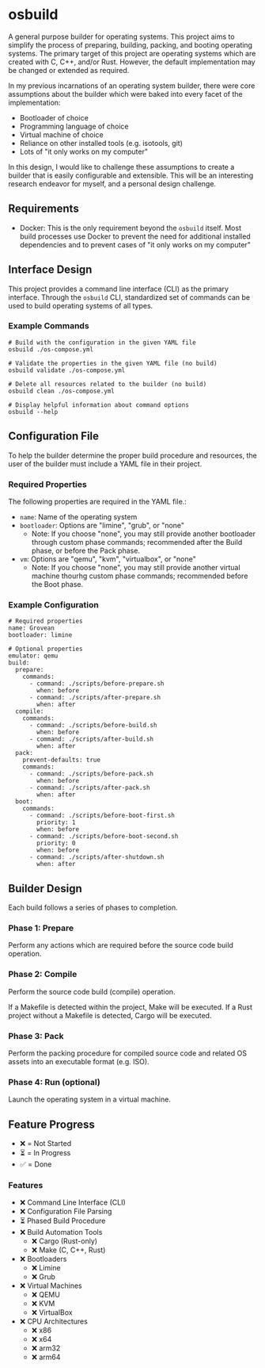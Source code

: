 # osbuild
A general purpose builder for operating systems. This project aims to simplify the process of preparing, building, packing, and booting operating systems. The primary target of this project are operating systems which are created with C, C++, and/or Rust. However, the default implementation may be changed or extended as required.

In my previous incarnations of an operating system builder, there were core assumptions about the builder which were baked into every facet of the implementation:
- Bootloader of choice
- Programming language of choice
- Virtual machine of choice
- Reliance on other installed tools (e.g. isotools, git)
- Lots of "it only works on my computer"

In this design, I would like to challenge these assumptions to create a builder that is easily configurable and extensible. This will be an interesting research endeavor for myself, and a personal design challenge.

## Requirements

- Docker: This is the only requirement beyond the `osbuild` itself. Most build processes use Docker to prevent the need for additional installed dependencies and to prevent cases of "it only works on my computer"

## Interface Design

This project provides a command line interface (CLI) as the primary interface. Through the `osbuild` CLI,  standardized set of commands can be used to build operating systems of all types.

### Example Commands

```
# Build with the configuration in the given YAML file
osbuild ./os-compose.yml

# Validate the properties in the given YAML file (no build)
osbuild validate ./os-compose.yml

# Delete all resources related to the builder (no build)
osbuild clean ./os-compose.yml

# Display helpful information about command options
osbuild --help
```

## Configuration File

To help the builder determine the proper build procedure and resources, the user of the builder must include a YAML file in their project.

### Required Properties

The following properties are required in the YAML file.:
- `name`: Name of the operating system
- `bootloader`: Options are "limine", "grub", or "none"
    - Note: If you choose "none", you may still provide another bootloader through custom phase commands; recommended after the Build phase, or before the Pack phase.
- `vm`: Options are "qemu", "kvm", "virtualbox", or "none"
    - Note: If you choose "none", you may still provide another virtual machine thourhg custom phase commands; recommended before the Boot phase.

### Example Configuration

```
# Required properties
name: Grovean
bootloader: limine

# Optional properties
emulator: qemu
build:
  prepare:
    commands:
      - command: ./scripts/before-prepare.sh
        when: before
      - command: ./scripts/after-prepare.sh
        when: after
  compile:
    commands:
      - command: ./scripts/before-build.sh
        when: before
      - command: ./scripts/after-build.sh
        when: after
  pack:
    prevent-defaults: true
    commands:
      - command: ./scripts/before-pack.sh
        when: before
      - command: ./scripts/after-pack.sh
        when: after
  boot:
    commands:
      - command: ./scripts/before-boot-first.sh
        priority: 1
        when: before
      - command: ./scripts/before-boot-second.sh
        priority: 0
        when: before
      - command: ./scripts/after-shutdown.sh
        when: after
```

## Builder Design

Each build follows a series of phases to completion. 

### Phase 1: Prepare

Perform any actions which are required before the source code build operation.

### Phase 2: Compile

Perform the source code build (compile) operation.

If a Makefile is detected within the project, Make will be executed. If a Rust project without a Makefile is detected, Cargo will be executed.

### Phase 3: Pack

Perform the packing procedure for compiled source code and related OS assets into an executable format (e.g. ISO).

### Phase 4: Run (optional)

Launch the operating system in a virtual machine.

## Feature Progress

- ❌ = Not Started
- ⏳ = In Progress
- ✅ = Done

### Features
- ❌ Command Line Interface (CLI)
- ❌ Configuration File Parsing
- ⏳ Phased Build Procedure
- ❌ Build Automation Tools
    - ❌ Cargo (Rust-only)
    - ❌ Make (C, C++, Rust)
- ❌ Bootloaders
    - ❌ Limine
    - ❌ Grub
- ❌ Virtual Machines
    - ❌ QEMU
    - ❌ KVM
    - ❌ VirtualBox
- ❌ CPU Architectures
    - ❌ x86
    - ❌ x64
    - ❌ arm32
    - ❌ arm64